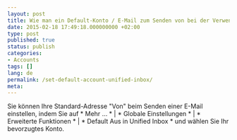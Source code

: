 ```yaml
---
layout: post
title: Wie man ein Default-Konto / E-Mail zum Senden von bei der Verwendung von Unified-Posteingang festlegt?
date: 2015-02-18 17:49:18.000000000 +02:00
type: post
published: true
status: publish
categories:
- Accounts
tags: []
lang: de
permalink: /set-default-account-unified-inbox/
meta:
---
```


Sie können Ihre Standard-Adresse "Von" beim Senden einer E-Mail einstellen, indem Sie auf * Mehr ... * \| * Globale Einstellungen * \| * Erweiterte Funktionen * \| * Default Aus in Unified Inbox * und wählen Sie Ihr bevorzugtes Konto.
